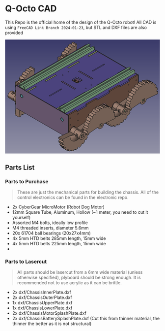 # Q-Octo CAD
This Repo is the official home of the design of the Q-Octo robot! All CAD is using `FreeCAD Link Branch 2024-01-23`, but STL and DXF files are also provided

![img](img/cover.png)

## Parts List

### Parts to Purchase
> These are just the mechanical parts for building the chassis. All of the control electronics can be found in the electronic repo.
- 2x CyberGear MicroMotor (Robot Dog Motor)
- 12mm Square Tube, Aluminum, Hollow (~1 meter, you need to cut it yourself)
- Assorted M4 bolts, ideally low profile
- M4 threaded inserts, diameter 5.6mm
- 20x 61704 ball bearings (20x27x4mm)
- 4x 5mm HTD belts 285mm length, 15mm wide
- 4x 5mm HTD belts 225mm length, 15mm wide
- 
### Parts to Lasercut
> All parts should be lasercut from a 6mm wide material (unless otherwise specified), plyboard should be strong enough. It is recommended not to use acrylic as it can be brittle.
- 2x dxf/ChassisInnerPlate.dxf
- 2x dxf/ChassisOuterPlate.dxf
- 1x dxf/ChassisUpperPlate.dxf
- 1x dxf/ChassisLowerPlate.dxf
- 2x dxf/ChassisMotorSplashPlate.dxf
- 2x dxf/ChassisBatterySplashPlate.dxf (Cut this from thinner material, the thinner the better as it is not structural)
